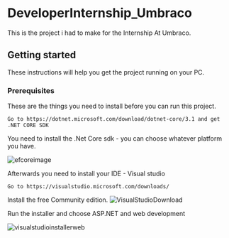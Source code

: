 # DeveloperInternship_Umbraco
This is the project i had to make for the Internship At Umbraco.

## Getting started

These instructions will help you get the project running on your PC. 


### Prerequisites
These are the things you need to install before you can run this project. 

```
Go to https://dotnet.microsoft.com/download/dotnet-core/3.1 and get .NET CORE SDK
```
You need to install the .Net Core sdk - you can choose whatever platform you have.

![efcoreimage](https://user-images.githubusercontent.com/43537820/82260732-1403f280-995e-11ea-948d-93cb3c8ed8de.PNG)

Afterwards you need to install your IDE - Visual studio
```
Go to https://visualstudio.microsoft.com/downloads/
```
Install the free Community edition. 
![VisualStudioDownload](https://user-images.githubusercontent.com/43537820/82260890-5af1e800-995e-11ea-8d39-329f51284ccd.PNG)

Run the installer and choose ASP.NET and web development

![visualstudioinstallerweb](https://user-images.githubusercontent.com/43537820/82261022-942a5800-995e-11ea-8bdf-93095a5ca5e4.png)

